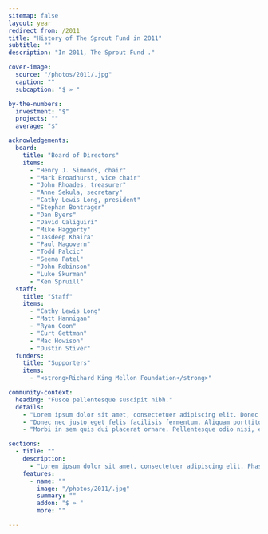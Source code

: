 ```yaml
---
sitemap: false
layout: year
redirect_from: /2011
title: "History of The Sprout Fund in 2011"
subtitle: ""
description: "In 2011, The Sprout Fund ."

cover-image:
  source: "/photos/2011/.jpg"
  caption: ""
  subcaption: "$ » "

by-the-numbers:
  investment: "$"
  projects: ""
  average: "$"

acknowledgements:
  board:
    title: "Board of Directors"
    items:
      - "Henry J. Simonds, chair"
      - "Mark Broadhurst, vice chair"
      - "John Rhoades, treasurer"
      - "Anne Sekula, secretary"
      - "Cathy Lewis Long, president"
      - "Stephan Bontrager"
      - "Dan Byers"
      - "David Caliguiri"
      - "Mike Haggerty"
      - "Jasdeep Khaira"
      - "Paul Magovern"
      - "Todd Palcic"
      - "Seema Patel"
      - "John Robinson"
      - "Luke Skurman"
      - "Ken Spruill"
  staff:
    title: "Staff"
    items:
      - "Cathy Lewis Long"
      - "Matt Hannigan"
      - "Ryan Coon"
      - "Curt Gettman"
      - "Mac Howison"
      - "Dustin Stiver"
  funders:
    title: "Supporters"
    items:
      - "<strong>Richard King Mellon Foundation</strong>"

community-context:
  heading: "Fusce pellentesque suscipit nibh."
  details:
    - "Lorem ipsum dolor sit amet, consectetuer adipiscing elit. Donec odio. Quisque volutpat mattis eros. Nullam malesuada erat ut turpis. Suspendisse urna nibh, viverra non, semper suscipit, posuere a, pede."
    - "Donec nec justo eget felis facilisis fermentum. Aliquam porttitor mauris sit amet orci. Aenean dignissim pellentesque felis."
    - "Morbi in sem quis dui placerat ornare. Pellentesque odio nisi, euismod in, pharetra a, ultricies in, diam. Sed arcu. Cras consequat."

sections:
  - title: ""
    description:
      - "Lorem ipsum dolor sit amet, consectetuer adipiscing elit. Phasellus hendrerit. Pellentesque aliquet nibh nec urna. In nisi neque, aliquet vel, dapibus id, mattis vel, nisi. Sed pretium, ligula sollicitudin laoreet viverra, tortor libero sodales leo, eget blandit nunc tortor eu nibh."
    features:
      - name: ""
        image: "/photos/2011/.jpg"
        summary: ""
        addon: "$ » "
        more: ""

---
```

